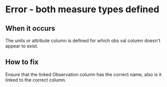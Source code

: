 # Error - both measure types defined

## When it occurs

The units or attribute column is defined for which obs val column doesn't appear to exist.

## How to fix

Ensure that the linked Observation column has the correct name, also is it linked to the correct column.

<!-- TODO: Link to somewhere which helps the user define measures. -->